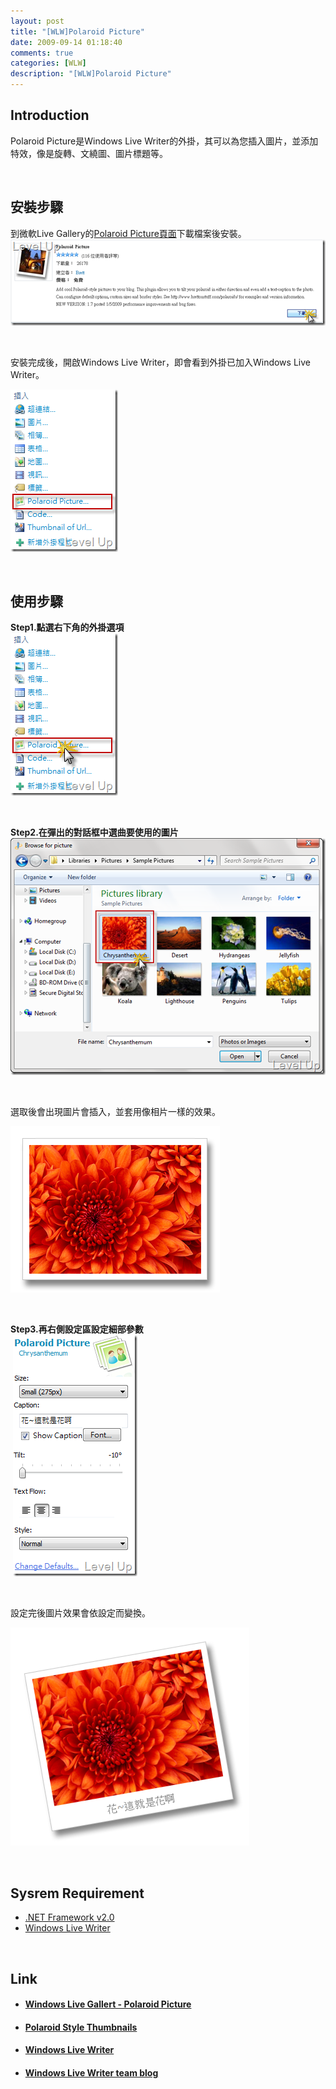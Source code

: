 ```yaml
---
layout: post
title: "[WLW]Polaroid Picture"
date: 2009-09-14 01:18:40
comments: true
categories: [WLW]
description: "[WLW]Polaroid Picture"
---
```

<h2>Introduction</h2>  <p>Polaroid Picture是Windows Live Writer的外掛，其可以為您插入圖片，並添加特效，像是旋轉、文繞圖、圖片標題等。</p>  <p> </p>  <h2>安裝步驟</h2>  <p>到微軟Live Gallery</a>的<a href="http://gallery.live.com/liveItemDetail.aspx?li=6a125986-6550-4ce9-9c71-9a0fbbc3443f" target="_blank">Polaroid Picture頁面</a>下載檔案後安裝。     <br /><a href="http://files.dotblogs.com.tw/larrynung/0909/WLWPolaroidPicture_D3D/image_6.png" rel="lightbox"><img style="border-right-width: 0px; display: inline; border-top-width: 0px; border-bottom-width: 0px; border-left-width: 0px" title="image" border="0" alt="image" src="\images\posts\10611\image_thumb_2.png" width="504" height="138" /></a> </p>  <p> </p>  <p>安裝完成後，開啟Windows Live Writer，即會看到外掛已加入Windows Live Writer。</p>  <p><a href="http://files.dotblogs.com.tw/larrynung/0909/WLWPolaroidPicture_D3D/image_2.png" rel="lightbox"><img style="border-right-width: 0px; display: inline; border-top-width: 0px; border-bottom-width: 0px; border-left-width: 0px" title="image" border="0" alt="image" src="\images\posts\10611\image_thumb.png" width="172" height="260" /></a>  </p>  <p> </p>  <h2>使用步驟</h2>  <p><strong>Step1.點選右下角的外掛選項</strong>  <br /><a href="http://files.dotblogs.com.tw/larrynung/0909/WLWPolaroidPicture_D3D/image_4.png" rel="lightbox"><img style="border-right-width: 0px; display: inline; border-top-width: 0px; border-bottom-width: 0px; border-left-width: 0px" title="image" border="0" alt="image" src="\images\posts\10611\image_thumb_1.png" width="172" height="260" /></a> </p>  <p> </p>  <p><strong>Step2.在彈出的對話框中選曲要使用的圖片</strong>     <br /><a href="http://files.dotblogs.com.tw/larrynung/0909/WLWPolaroidPicture_D3D/image_8.png" rel="lightbox"><img style="border-right-width: 0px; display: inline; border-top-width: 0px; border-bottom-width: 0px; border-left-width: 0px" title="image" border="0" alt="image" src="\images\posts\10611\image_thumb_3.png" width="504" height="379" /></a> </p>  <p> </p>  <p>選取後會出現圖片會插入，並套用像相片一樣的效果。    <br />    </p><div style="padding-bottom: 0px; margin: 0px; padding-left: 0px; padding-right: 0px; display: inline; float: none; padding-top: 0px" id="scid:8747F07C-CDE8-481f-B0DF-C6CFD074BF67:98426355-9ba4-4d9e-b483-91a9f99a54fa" class="wlWriterEditableSmartContent"><a href="http://files.dotblogs.com.tw/larrynung/0909/WLWPolaroidPicture_D3D/Chrysanthemum-8x6_1.jpg" title="" rel="thumbnail"><img border="0" src="\images\posts\10611\Chrysanthemum.png" width="335" height="266" /></a></div>   <p> </p>  <p><strong>Step3.再右側設定區設定細部參數</strong>     <br /> <a href="http://files.dotblogs.com.tw/larrynung/0909/WLWPolaroidPicture_D3D/image_12.png" rel="lightbox"><img style="border-right-width: 0px; display: inline; border-top-width: 0px; border-bottom-width: 0px; border-left-width: 0px" title="image" border="0" alt="image" src="\images\posts\10611\image_thumb_5.png" width="199" height="386" /></a> </p>  <p> </p>  <p>設定完後圖片效果會依設定而變換。    <br /></p>  <div style="padding-bottom: 0px; margin: 0px; padding-left: 0px; padding-right: 0px; display: inline; float: none; padding-top: 0px" id="scid:8747F07C-CDE8-481f-B0DF-C6CFD074BF67:12403921-2562-4a81-b0b9-6ddc00bce42d" class="wlWriterEditableSmartContent"><a href="http://files.dotblogs.com.tw/larrynung/0909/WLWPolaroidPicture_D3D/Chrysanthemum-8x6.jpg" title="花~這就是花啊" rel="thumbnail"><img border="0" src="\images\posts\10611\Chrysanthemum_36.png" width="382" height="349" /></a></div>  <p />  <p> </p>  <h2>Sysrem Requirement</h2>  <ul>   <li><a href="http://www.microsoft.com/Downloads/details.aspx?familyid=0856EACB-4362-4B0D-8EDD-AAB15C5E04F5&amp;displaylang=zh-tw" target="_blank">.NET Framework v2.0</a> </li>    <li><a href="http://ideas.live.com/programpage.aspx?versionId=4372c8c2-b76f-4d44-aea1-9835b61d8dc1" target="_blank">Windows Live Writer</a> </li> </ul>  <p> </p>  <h2>Link</h2>  <ul>   <li>     <h4><a href="http://gallery.live.com/liveItemDetail.aspx?li=6a125986-6550-4ce9-9c71-9a0fbbc3443f" target="_blank">Windows Live Gallert - Polaroid Picture</a></h4>   </li>    <li>     <h4><a href="http://www.brettonstuff.com/index.php/tech/polaroid-style-thumbnails/" target="_blank">Polaroid Style Thumbnails</a></h4>   </li>    <li>     <h4><a href="http://ideas.live.com/programpage.aspx?versionId=4372c8c2-b76f-4d44-aea1-9835b61d8dc1" target="_blank">Windows Live Writer</a></h4>   </li>    <li>     <h4><a href="http://windowslivewriter.spaces.live.com/" target="_blank">Windows Live Writer team blog</h4>   </li> </ul>